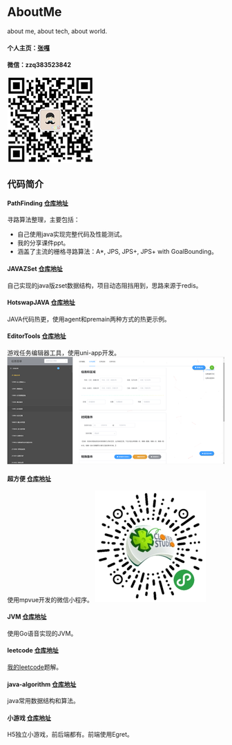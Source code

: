# AboutMe
about me, about tech, about world.

#### 个人主页：[张嘎](http://zhangga.me)
#### 微信：zzq383523842
![微信二维码](https://github.com/zhangga/AboutMe/blob/master/image/vx.png)

## 代码简介
#### PathFinding [仓库地址](https://github.com/zhangga/PathFinding)
寻路算法整理，主要包括：  
 * 自己使用java实现完整代码及性能测试。  
 * 我的分享课件ppt。  
 * 涵盖了主流的栅格寻路算法：A*, JPS, JPS+, JPS+ with GoalBounding。  

#### JAVAZSet [仓库地址](https://github.com/zhangga/JAVAZSet)
自己实现的java版zset数据结构，项目动态阻挡用到，思路来源于redis。

#### HotswapJAVA [仓库地址](https://github.com/zhangga/HotswapJAVA)
JAVA代码热更，使用agent和premain两种方式的热更示例。  

#### EditorTools [仓库地址](https://github.com/zhangga/EditorTools)
游戏任务编辑器工具，使用uni-app开发。  
![示例图片](https://github.com/zhangga/AboutMe/blob/master/image/editor.png)

#### 超方便 [仓库地址](https://github.com/zhangga/mpvue)
使用mpvue开发的微信小程序。
![小程序二维码](https://raw.githubusercontent.com/zhangga/mpvue/master/wxxcx.jpg)

#### JVM [仓库地址](https://github.com/zhangga/QJvm)
使用Go语音实现的JVM。

#### leetcode [仓库地址](https://github.com/zhangga/leetcode)
[我的leetcode](https://leetcode.com/zhangga/)题解。

#### java-algorithm [仓库地址](https://github.com/zhangga/java-algorithm)
java常用数据结构和算法。

#### 小游戏 [仓库地址](https://github.com/zhangga/MyGame)
H5独立小游戏，前后端都有。前端使用Egret。